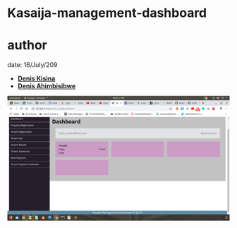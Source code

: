 # Kasaija-management-dashboard

author
=======
date: 16/July/209
* __[Denis Kisina](https://github.com/Denis-kisina/)__
* __[Denis Ahimbisibwe](https://github.com/Denis774/)__

![Kasaija Management System](imgs/KMD.png)
